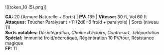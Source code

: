 ![[token_10 (5).png]]

**CA:** 20 (Armure Naturelle + Sorts) | **PV:** 165 | **Vitesse:** 30 ft, Vol 60 ft  
**Attaques:** Toucher Paralysant +11 (2d8+6 froid + paralysie) | Sorts (niveau 11)  
**Sorts notables:** _Désintégration_, _Chaîne d'éclairs_, _Contresort_, _Téléportation_  
**Spécial:** Immunité froid/nécrotique, Régénération 10 PV/tour, Résistance magique  
**FP:** 11